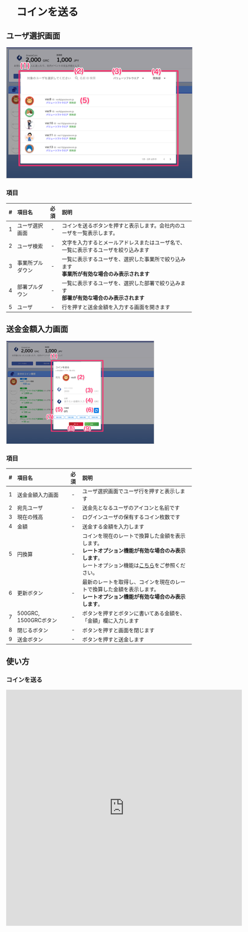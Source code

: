 # 　コインを送る

## ユーザ選択画面

<a href="../../../images/coin/2-1.png" data-lightbox="スクリーンショット" data-title="スクリーンショット">
    <img src="../../../images/coin/2-1.png" style="border: solid 1px #ccc; width: 800px;" />
</a>

### 項目

|   #   | 項目名           | 必須  | 説明                                                                                           |
| :---: | :--------------- | :---: | :--------------------------------------------------------------------------------------------- |
|   1   | ユーザ選択画面   |   -   | コインを送るボタンを押すと表示します。会社内のユーザを一覧表示します。                         |
|   2   | ユーザ検索       |   -   | 文字を入力するとメールアドレスまたはユーザ名で、一覧に表示するユーザを絞り込みます             |
|   3   | 事業所プルダウン |   -   | 一覧に表示するユーザを、選択した事業所で絞り込みます<br>**事業所が有効な場合のみ表示されます** |
|   4   | 部署プルダウン   |   -   | 一覧に表示するユーザを、選択した部署で絞り込みます<br>**部署が有効な場合のみ表示されます**     |
|   5   | ユーザ           |   -   | 行を押すと送金金額を入力する画面を開きます                                                     |


## 送金金額入力画面

<a href="../../../images/coin/2-2.png" data-lightbox="スクリーンショット" data-title="スクリーンショット">
    <img src="../../../images/coin/2-2.png" style="border: solid 1px #ccc; width: 400px;" />
</a>

### 項目

|   #   | 項目名                | 必須  | 説明                                                                                                                                                                                                      |
| :---: | :-------------------- | :---: | :-------------------------------------------------------------------------------------------------------------------------------------------------------------------------------------------------------- |
|   1   | 送金金額入力画面      |   -   | ユーザ選択画面でユーザ行を押すと表示します                                                                                                                                                                |
|   2   | 宛先ユーザ            |   -   | 送金先となるユーザのアイコンと名前です                                                                                                                                                                    |
|   3   | 現在の残高            |   -   | ログインユーザの保有するコイン枚数です                                                                                                                                                                    |
|   4   | 金額                  |   -   | 送金する金額を入力します                                                                                                                                                                                  |
|   5   | 円換算                |   -   | コインを現在のレートで換算した金額を表示します。<br>**レートオプション機能が有効な場合のみ表示します**。<br>レートオプション機能は[こちら](../../管理者機能/オプション機能/option01.md)をご参照ください。 |
|   6   | 更新ボタン            |   -   | 最新のレートを取得し、コインを現在のレートで換算した金額を表示します。<br>**レートオプション機能が有効な場合のみ表示します**。                                                                            |
|   7   | 500GRC, 1500GRCボタン |   -   | ボタンを押すとボタンに書いてある金額を、「金額」欄に入力します                                                                                                                                                                              |
|   8   | 閉じるボタン          |   -   | ボタンを押すと画面を閉じます                                                                                                                                                                              |
|   9   | 送金ボタン            |   -   | ボタンを押すと送金します                                                                                                                                                                                  |

## 使い方
### コインを送る
<iframe src="https://scribehow.com/embed/__cDcvfvSeRUeUbhrTTF24YA" width="640" height="640" allowfullscreen frameborder="0"></iframe>
